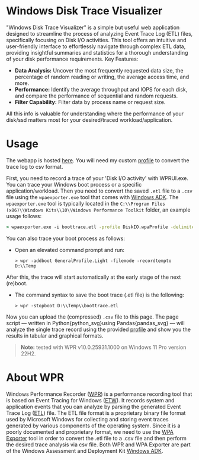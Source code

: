 # Windows Disk Trace Visualizer

"Windows Disk Trace Visualizer" is a simple but useful web application designed to streamline the process of analyzing Event Trace Log (ETL) files,
specifically focusing on Disk I/O activities. This tool offers an intuitive and user-friendly interface to effortlessly navigate
through complex ETL data, providing insightful summaries and statistics for a thorough understanding of your disk performance requirements.
Key Features:

- **Data Analysis:** Uncover the most frequently requested data size, the percentage of random reading or writing, the average access time, and more.
- **Performance:** Identify the average throughput and IOPS for each disk, and compare the performance of sequential and random requests.
- **Filter Capability:** Filter data by process name or request size.

All this info is valuable for understanding where the performance of your disk/ssd matters most for your desired/traced workload/application.

# Usage 

The webapp is hosted [here](https://windows-disk-trace-vis.streamlit.app). You will need my custom
[profile](https://raw.githubusercontent.com/bgeneto/windows-disk-trace-vis/main/DiskIO.wpaProfile) to convert the trace log to csv format. 

First, you need to record a trace of your 'Disk I/O activity' with WPRUI.exe. You can trace your Windows boot process or a specific application/workload.
Then you need to convert the saved `.etl` file to a `.csv` file using the `wpaexporter.exe` tool that comes with [Windows ADK](https://learn.microsoft.com/en-us/windows-hardware/get-started/adk-install).
The `wpaexporter.exe` tool is typically located in the `C:\\Program Files (x86)\\Windows Kits\\10\\Windows Performance Toolkit` folder, an example usage follows:
```cmd
> wpaexporter.exe -i boottrace.etl -profile DiskIO.wpaProfile -delimiter ;
```

You can also trace your boot process as follows:

- Open an elevated command prompt and run:

   ```
   > wpr -addboot GeneralProfile.Light -filemode -recordtempto D:\\Temp
   ```

After this, the trace will start automatically at the early stage of the next (re)boot.

- The command syntax to save the boot trace (.etl file) is the following:

   ```
   > wpr -stopboot D:\\Temp\\boottrace.etl
   ```

Now you can upload the (compressed) `.csv` file to this page. The page script &mdash; written in Python{python_svg}using Pandas{pandas_svg} &mdash; will analyze the single trace record using the provided
[profile](https://raw.githubusercontent.com/bgeneto/windows-disk-trace-vis/main/DiskIO.wpaProfile) and show you the results in tabular and graphical formats.
> **Note:** tested with WPR v10.0.25931.1000 on Windows 11 Pro version 22H2.

# About WPR 

Windows Performance Recorder ([WPR](https://learn.microsoft.com/en-us/windows-hardware/test/wpt/windows-performance-recorder))
is a performance recording tool that is based on Event Tracing for Windows ([ETW](https://learn.microsoft.com/en-us/windows/win32/etw/about-event-tracing)).
It records system and application events that you can analyze by parsing the generated Event Trace Log ([ETL](https://learn.microsoft.com/en-us/windows-hardware/drivers/devtest/trace-log)) file.
The ETL file format is a proprietary binary file format used by Microsoft Windows for collecting
and storing event traces generated by various components of the operating system. Since it is a poorly documented and
proprietary format, we need to use the [WPA Exporter](https://learn.microsoft.com/en-us/windows-hardware/test/wpt/exporter)
tool in order to convert the .etl file to a .csv file and then perform the desired trace analysis via csv file. Both WPR and WPA Exporter are part of the
Windows Assessment and Deployment Kit [Windows ADK](https://learn.microsoft.com/en-us/windows-hardware/get-started/adk-install).
